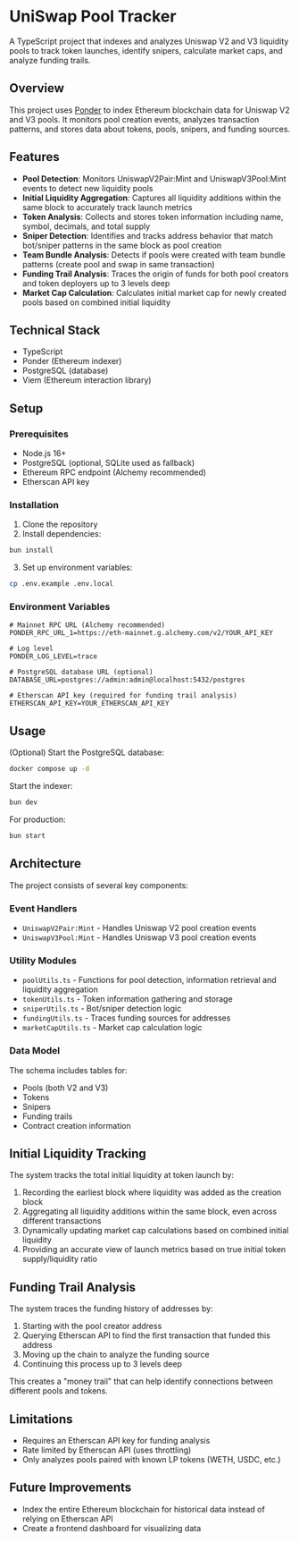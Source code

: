 # UniSwap Pool Tracker

A TypeScript project that indexes and analyzes Uniswap V2 and V3 liquidity pools to track token launches, identify snipers, calculate market caps, and analyze funding trails.

## Overview

This project uses [Ponder](https://ponder.sh/) to index Ethereum blockchain data for Uniswap V2 and V3 pools. It monitors pool creation events, analyzes transaction patterns, and stores data about tokens, pools, snipers, and funding sources.

## Features

- **Pool Detection**: Monitors UniswapV2Pair:Mint and UniswapV3Pool:Mint events to detect new liquidity pools
- **Initial Liquidity Aggregation**: Captures all liquidity additions within the same block to accurately track launch metrics
- **Token Analysis**: Collects and stores token information including name, symbol, decimals, and total supply
- **Sniper Detection**: Identifies and tracks address behavior that match bot/sniper patterns in the same block as pool creation
- **Team Bundle Analysis**: Detects if pools were created with team bundle patterns (create pool and swap in same transaction)
- **Funding Trail Analysis**: Traces the origin of funds for both pool creators and token deployers up to 3 levels deep
- **Market Cap Calculation**: Calculates initial market cap for newly created pools based on combined initial liquidity

## Technical Stack

- TypeScript
- Ponder (Ethereum indexer)
- PostgreSQL (database)
- Viem (Ethereum interaction library)

## Setup

### Prerequisites

- Node.js 16+
- PostgreSQL (optional, SQLite used as fallback)
- Ethereum RPC endpoint (Alchemy recommended)
- Etherscan API key

### Installation

1. Clone the repository
2. Install dependencies:
```bash
bun install
```
3. Set up environment variables:
```bash
cp .env.example .env.local
```

### Environment Variables

```
# Mainnet RPC URL (Alchemy recommended)
PONDER_RPC_URL_1=https://eth-mainnet.g.alchemy.com/v2/YOUR_API_KEY

# Log level
PONDER_LOG_LEVEL=trace

# PostgreSQL database URL (optional)
DATABASE_URL=postgres://admin:admin@localhost:5432/postgres

# Etherscan API key (required for funding trail analysis)
ETHERSCAN_API_KEY=YOUR_ETHERSCAN_API_KEY
```

## Usage

(Optional) Start the PostgreSQL database:

```bash
docker compose up -d
```

Start the indexer:

```bash
bun dev
```

For production:

```bash
bun start
```

## Architecture

The project consists of several key components:

### Event Handlers

- `UniswapV2Pair:Mint` - Handles Uniswap V2 pool creation events
- `UniswapV3Pool:Mint` - Handles Uniswap V3 pool creation events

### Utility Modules

- `poolUtils.ts` - Functions for pool detection, information retrieval and liquidity aggregation
- `tokenUtils.ts` - Token information gathering and storage
- `sniperUtils.ts` - Bot/sniper detection logic
- `fundingUtils.ts` - Traces funding sources for addresses
- `marketCapUtils.ts` - Market cap calculation logic

### Data Model

The schema includes tables for:

- Pools (both V2 and V3)
- Tokens
- Snipers
- Funding trails
- Contract creation information

## Initial Liquidity Tracking

The system tracks the total initial liquidity at token launch by:

1. Recording the earliest block where liquidity was added as the creation block
2. Aggregating all liquidity additions within the same block, even across different transactions
3. Dynamically updating market cap calculations based on combined initial liquidity
4. Providing an accurate view of launch metrics based on true initial token supply/liquidity ratio

## Funding Trail Analysis

The system traces the funding history of addresses by:

1. Starting with the pool creator address
2. Querying Etherscan API to find the first transaction that funded this address
3. Moving up the chain to analyze the funding source
4. Continuing this process up to 3 levels deep

This creates a "money trail" that can help identify connections between different pools and tokens.

## Limitations

- Requires an Etherscan API key for funding analysis
- Rate limited by Etherscan API (uses throttling)
- Only analyzes pools paired with known LP tokens (WETH, USDC, etc.)

## Future Improvements

- Index the entire Ethereum blockchain for historical data instead of relying on Etherscan API
- Create a frontend dashboard for visualizing data